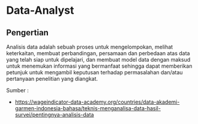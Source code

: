 # Data-Analyst

## Pengertian

Analisis data adalah sebuah proses untuk mengelompokan, melihat keterkaitan, membuat perbandingan, persamaan dan perbedaan atas data yang telah siap untuk dipelajari, dan membuat model data dengan maksud untuk menemukan informasi yang bermanfaat sehingga dapat memberikan petunjuk untuk mengambil keputusan terhadap permasalahan dan/atau pertanyaan penelitian yang diangkat.

Sumber :

- https://wageindicator-data-academy.org/countries/data-akademi-garmen-indonesia-bahasa/teknis-menganalisa-data-hasil-survei/pentingnya-analisis-data
